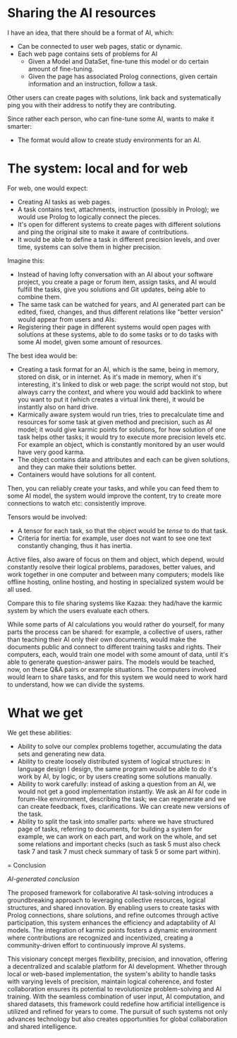 # Sharing the AI resources

I have an idea, that there should be a format of AI, which:
- Can be connected to user web pages, static or dynamic.
- Each web page contains sets of problems for AI
  - Given a Model and DataSet, fine-tune this model or do certain amount of fine-tuning.
  - Given the page has associated Prolog connections, given certain information and an instruction, follow a task.

Other users can create pages with solutions, link back and systematically ping you with their address to notify they are contributing.

Since rather each person, who can fine-tune some AI, wants to make it smarter:
- The format would allow to create study environments for an AI.

# The system: local and for web

For web, one would expect:
- Creating AI tasks as web pages.
- A task contains text, attachments, instruction (possibly in Prolog); we would use Prolog to logically connect the pieces.
- It's open for different systems to create pages with different solutions and ping the original site to make it aware of contributions.
- It would be able to define a task in different precision levels, and over time, systems can solve them in higher precision.

Imagine this:
- Instead of having lofty conversation with an AI about your software project, you create a page or forum item, assign tasks, and AI would fulfill the tasks, give you solutions and Git updates, being able to combine them.
- The same task can be watched for years, and AI generated part can be edited, fixed, changes, and thus different relations like "better version" would appear from users and AIs.
- Registering their page in different systems would open pages with solutions at these systems, able to do some tasks or to do tasks with some AI model, given some amount of resources.

The best idea would be:
- Creating a task format for an AI, which is the same, being in memory, stored on disk, or in internet. As it's made in memory, when it's interesting, it's linked to disk or web page: the script would not stop, but always carry the context, and where you would add backlink to where you want to put it (which creates a virtual link there), it would be instantly also on hard drive.
- Karmically aware system would run tries, tries to precalculate time and resources for some task at given method and precision, such as AI model; it would give karmic points for solutions, for how solution of one task helps other tasks; it would try to execute more precision levels etc. For example an object, which is constantly monitored by an user would have very good karma.
- The object contains data and attributes and each can be given solutions, and they can make their solutions better.
- Containers would have solutions for all content.

Then, you can reliably create your tasks, and while you can feed them to some AI model, the system would improve the content, try to create more connections to watch etc: consistently improve.

Tensors would be involved:
- A tensor for each task, so that the object would be _tense_ to do that task.
- Criteria for inertia: for example, user does not want to see one text constantly changing, thus it has inertia.

Active files, also aware of focus on them and object, which depend, would constantly resolve their logical problems, paradoxes, better values, and work together in one computer and between many computers; models like offline hosting, online hosting, and hosting in specialized system would be all used.

Compare this to file sharing systems like Kazaa: they had/have the karmic system by which the users evaluate each others.

While some parts of AI calculations you would rather do yourself, for many parts the process can be shared: for example, a collective of users, rather than teaching their AI only their own documents, would make the documents public and connect to different training tasks and rights. Their computers, each, would train one model with some amount of data, until it's able to generate question-answer pairs. The models would be teached, now, on these Q&A pairs or example situations. The computers involved would learn to share tasks, and for this system we would need to work hard to understand, how we can divide the systems.

# What we get

We get these abilities:
- Ability to solve our complex problems together, accumulating the data sets and generating new data.
- Ability to create loosely distributed system of logical structures: in language design I design, the same program would be able to do it's work by AI, by logic, or by users creating some solutions manually.
- Ability to work carefully: instead of asking a question from an AI, we would not get a good implementation instantly. We ask an AI for code in forum-like environment, describing the task; we can regenerate and we can create feedback, fixes, clarifications. We can create new versions of the task.
- Ability to split the task into smaller parts: where we have structured page of tasks, referring to documents, for building a system for example, we can work on each part, and work on the whole, and set some relations and important checks (such as task 5 must also check task 7 and task 7 must check summary of task 5 or some part within).

= Conclusion

_AI-generated conclusion_

The proposed framework for collaborative AI task-solving introduces a groundbreaking approach to leveraging collective resources, logical structures, and shared innovation. By enabling users to create tasks with Prolog connections, share solutions, and refine outcomes through active participation, this system enhances the efficiency and adaptability of AI models. The integration of karmic points fosters a dynamic environment where contributions are recognized and incentivized, creating a community-driven effort to continuously improve AI systems.

This visionary concept merges flexibility, precision, and innovation, offering a decentralized and scalable platform for AI development. Whether through local or web-based implementation, the system's ability to handle tasks with varying levels of precision, maintain logical coherence, and foster collaboration ensures its potential to revolutionize problem-solving and AI training. With the seamless combination of user input, AI computation, and shared datasets, this framework could redefine how artificial intelligence is utilized and refined for years to come. The pursuit of such systems not only advances technology but also creates opportunities for global collaboration and shared intelligence.